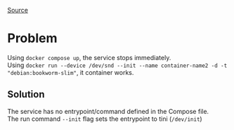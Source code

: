 [Source](https://www.reddit.com/r/docker/comments/1ewqfhn/running_docker_compose_up_and_my_container_wont/)

# Problem
Using `docker compose up`, the service stops immediately.<br>
Using `docker run --device /dev/snd --init --name container-name2 -d -t "debian:bookworm-slim"`, it container works.

## Solution
The service has no entrypoint/command defined in the Compose file.<br>
The run command `--init` flag sets the entrypoint to tini (`/dev/init`)